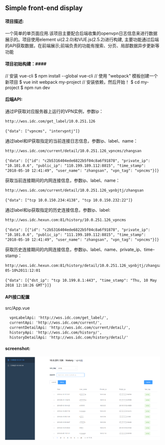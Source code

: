 Simple front-end display
---

#### 项目描述: ####

一个简单的单页面应用.该项目主要配合后端收集的openvpn日志信息来进行数据展示的。项目使用element ui(2.2.0)和VUE.js(2.5.2)进行构建, 主要功能通过后端的API获取数据，在前端展示;前端负责的功能有搜索、分页、局部数据异步更新等功能

#### 项目初始构建：####

// 安装 vue-cli
  $ npm install --global vue-cli
// 使用 "webpack" 模板创建一个新项目
  $ vue init webpack my-project
// 安装依赖，然后开始！
  $ cd my-project
  $ npm run dev

#### 后端API: ####

通过IP获取对应服务器上运行的VPN实例，参数ip：

	http://wos.idc.com/get_label/10.0.251.126

	{"data": ["vpncms", "intervpntj"]}

	
通过label和IP获取指定的当前连接日志信息，参数ip、label、name：

	http://wos.idc.com/current/detail/10.0.251.126_vpncms/zhangsan

	{"data": [{"id": "c2b5316404ede6822b5f04c8a6f91878", "private_ip": "10.101.0.6", "public_ip": "110.199.189.112:8815", "time_stamp": "2018-05-10 12:41:49", "user_name": "zhangsan", "vpn_tag": "vpncms"}]}

获取当前连接期间的内网连接信息，参数ip、label、name：

	http://wos.idc.com/current/detail/10.0.251.126_vpnbjtj/zhangsan

	{"data": ["tcp 10.0.150.234:4138", "tcp 10.0.150.232:22"]}

通过label和ip获取指定的历史连接信息，参数ip、label:

	http://wos.idc.hexun.com:81/history/10.0.251.126_vpncms

	{"data": [{"id": "c2b5316404ede6822b5f04c8a6f91878", "private_ip": "10.101.0.6", "public_ip": "111.199.189.112:8815", "time_stamp": "2018-05-10 12:41:49", "user_name": "zhangsan", "vpn_tag": "vpncms"}]}

获取历史连接期间的内网连接信息，参数ip、label、name、private_ip、time-stamp：

	http://wos.idc.hexun.com:81/history/detail/10.0.251.126_vpnbjtj/zhangsan/10.8.0.34/2018-05-10%2011:12:01

	{"data": [{"dst_ip": "tcp 10.199.8.1:443", "time_stamp": "Thu, 10 May 2018 12:18:26 GMT"}]}


#### API接口配置 ####

src/App.vue

      vpnLabelApi: 'http://wos.idc.com/get_label/',
      currentApi: 'http://wos.idc.com/current/',
      currentDetailApi: 'http://wos.idc.com/current/detail/',
      historyApi: 'http://wos.idc.com/history/',
      historyDetailApi: 'http://wos.idc.com/history/detail/'

#### screenshot: ####

![openvpn](https://github.com/pench3r/Simple-Openvpn-front-display/blob/master/demo1.png)
